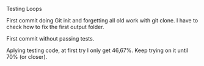 Testing Loops

First commit doing Git init and forgetting all old work with git clone. I have to check how to fix the first output folder.

First commit without passing tests.

Aplying testing code, at first try I only get 46,67%. Keep trying on it until 70% (or closer).

